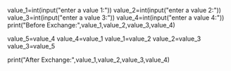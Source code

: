 value_1=int(input("enter a value 1:"))
value_2=int(input("enter a value 2:"))
value_3=int(input("enter a value 3:"))
value_4=int(input("enter a value 4:"))
print("Before Exchange:",value_1,value_2,value_3,value_4)

value_5=value_4
value_4=value_1
value_1=value_2
value_2=value_3
value_3=value_5

print("After Exchange:",value_1,value_2,value_3,value_4)
